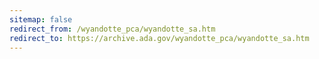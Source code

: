 ```yaml
---
sitemap: false 
redirect_from: /wyandotte_pca/wyandotte_sa.htm 
redirect_to: https://archive.ada.gov/wyandotte_pca/wyandotte_sa.htm 
---
```


